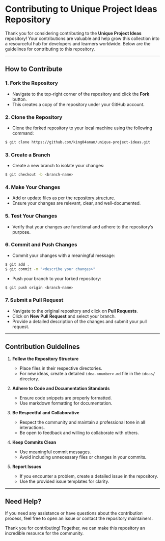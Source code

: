 # Contributing to Unique Project Ideas Repository

Thank you for considering contributing to the **Unique Project Ideas** repository! Your contributions are valuable and help grow this collection into a resourceful hub for developers and learners worldwide. Below are the guidelines for contributing to this repository.

---

## How to Contribute

### 1. Fork the Repository
- Navigate to the top-right corner of the repository and click the **Fork** button.
- This creates a copy of the repository under your GitHub account.

### 2. Clone the Repository
- Clone the forked repository to your local machine using the following command:

```bash
$ git clone https://github.com/king04aman/unique-project-ideas.git
```

### 3. Create a Branch
- Create a new branch to isolate your changes:

```bash
$ git checkout -b <branch-name>
```

### 4. Make Your Changes
- Add or update files as per the [repository structure](README.md#repository-structure).
- Ensure your changes are relevant, clear, and well-documented.

### 5. Test Your Changes
- Verify that your changes are functional and adhere to the repository’s purpose.

### 6. Commit and Push Changes
- Commit your changes with a meaningful message:

```bash
$ git add .
$ git commit -m "<describe your changes>"
```

- Push your branch to your forked repository:

```bash
$ git push origin <branch-name>
```

### 7. Submit a Pull Request
- Navigate to the original repository and click on **Pull Requests**.
- Click on **New Pull Request** and select your branch.
- Provide a detailed description of the changes and submit your pull request.

---

## Contribution Guidelines

1. **Follow the Repository Structure**
   - Place files in their respective directories.
   - For new ideas, create a detailed `idea-<number>.md` file in the `ideas/` directory.

2. **Adhere to Code and Documentation Standards**
   - Ensure code snippets are properly formatted.
   - Use markdown formatting for documentation.

3. **Be Respectful and Collaborative**
   - Respect the community and maintain a professional tone in all interactions.
   - Be open to feedback and willing to collaborate with others.

4. **Keep Commits Clean**
   - Use meaningful commit messages.
   - Avoid including unnecessary files or changes in your commits.

5. **Report Issues**
   - If you encounter a problem, create a detailed issue in the repository.
   - Use the provided issue templates for clarity.

---

## Need Help?

If you need any assistance or have questions about the contribution process, feel free to open an issue or contact the repository maintainers.

Thank you for contributing! Together, we can make this repository an incredible resource for the community.

